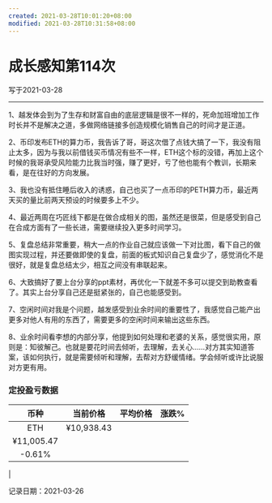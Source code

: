 ```yaml
---
created: 2021-03-28T10:01:20+08:00
modified: 2021-03-28T10:31:58+08:00
---
```


# 成长感知第114次

写于2021-03-28

-----

1、越发体会到为了生存和财富自由的底层逻辑是很不一样的，死命加班增加工作时长并不是解决之道，多做网络链接多创造规模化销售自己的时间才是正道。

2、币印发布ETH的算力币，我告诉了哥，哥这次借了点钱大搞了一下，我没有阻止太多，因为与我以前借钱买币情况有些不一样，ETH这个标的没错，再加上这个时候的我哥承受风险能力比我当时强，赚了更好，亏了他也能有个教训，长期来看，是在往好的方向发展。

3、我也没有抵住睡后收入的诱惑，自己也买了一点币印的PETH算力币，最近两天买的量比前两天预设的时候要多上不少。

4、最近两周在巧匠线下都是在做合成相关的图，虽然还是很菜，但是感受到自己在合成方面有了一些长进，需要继续投入更多时间学习。

5、复盘总结非常重要，稍大一点的作业自己就应该做一下对比图，看下自己的做图实现过程，并还要做即使的复盘，前面的板式知识自己复盘少了，感觉消化不是很好，就是复盘总结太少，相互之间没有串联起来。

6、大致搞好了要上台分享的ppt素材，再优化一下就差不多可以提交到助教查看了。其实上台分享自己还是挺紧张的，自己也能感受到。

7、空闲时间对我是个问题，越发感受到业余时间的重要性了，我感觉自己能产出更多对他人有用的东西了，需要更多的空闲时间来输出这些东西。

8、业余时间看李想的内部分享，他提到如何处理和老婆的关系，感觉很实用，原则是：知彼解己。也就是要花时间去倾听，去理解，去关心……对方其实知道答案，该如何执行，就是需要倾听和理解，去帮对方舒缓情绪。学会倾听或许比说服对方更有用。


### 定投盈亏数据

| 币种 | 当前价格 | 平均价格 |  涨跌%  |  
| :--: | :----------: | :----------: | :-----: |
| ETH  |  ¥10,938.43
 |   ¥11,005.47
 | -0.61%
 | 

记录日期：2021-03-26

